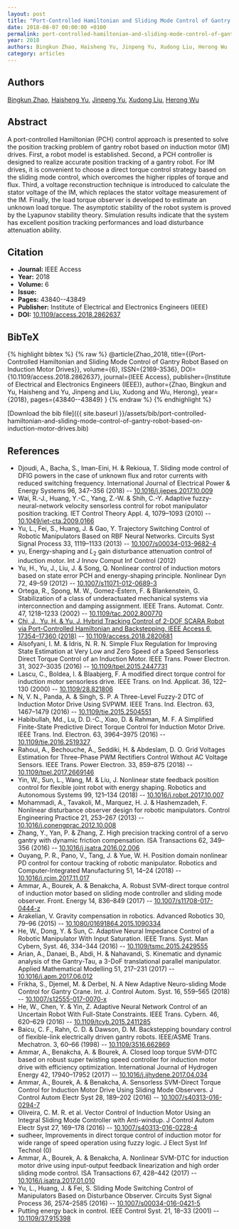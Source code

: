 ```yaml
---
layout: post
title: "Port-Controlled Hamiltonian and Sliding Mode Control of Gantry Robot Based on Induction Motor Drives"
date: 2018-08-07 00:00:00 +0100
permalink: port-controlled-hamiltonian-and-sliding-mode-control-of-gantry-robot-based-on-induction-motor-drives
year: 2018
authors: Bingkun Zhao, Haisheng Yu, Jinpeng Yu, Xudong Liu, Herong Wu
category: articles
---
```

 
## Authors
[Bingkun Zhao](authors/bingkun-zhao), [Haisheng Yu](authors/haisheng-yu), [Jinpeng Yu](authors/jinpeng-yu), [Xudong Liu](authors/xudong-liu), [Herong Wu](authors/herong-wu)
 
## Abstract
A port-controlled Hamiltonian (PCH) control approach is presented to solve the position tracking problem of gantry robot based on induction motor (IM) drives. First, a robot model is established. Second, a PCH controller is designed to realize accurate position tracking of a gantry robot. For IM drives, it is convenient to choose a direct torque control strategy based on the sliding mode control, which overcomes the higher ripples of torque and flux. Third, a voltage reconstruction technique is introduced to calculate the stator voltage of the IM, which replaces the stator voltage measurement of the IM. Finally, the load torque observer is developed to estimate an unknown load torque. The asymptotic stability of the robot system is proved by the Lyapunov stability theory. Simulation results indicate that the system has excellent position tracking performances and load disturbance attenuation ability.
 
## Citation
- **Journal:** IEEE Access
- **Year:** 2018
- **Volume:** 6
- **Issue:** 
- **Pages:** 43840--43849
- **Publisher:** Institute of Electrical and Electronics Engineers (IEEE)
- **DOI:** [10.1109/access.2018.2862637](https://doi.org/10.1109/access.2018.2862637)
 
## BibTeX
{% highlight bibtex %}
{% raw %}
@article{Zhao_2018,
  title={{Port-Controlled Hamiltonian and Sliding Mode Control of Gantry Robot Based on Induction Motor Drives}},
  volume={6},
  ISSN={2169-3536},
  DOI={10.1109/access.2018.2862637},
  journal={IEEE Access},
  publisher={Institute of Electrical and Electronics Engineers (IEEE)},
  author={Zhao, Bingkun and Yu, Haisheng and Yu, Jinpeng and Liu, Xudong and Wu, Herong},
  year={2018},
  pages={43840--43849}
}
{% endraw %}
{% endhighlight %}
 
[Download the bib file]({{ site.baseurl }}/assets/bib/port-controlled-hamiltonian-and-sliding-mode-control-of-gantry-robot-based-on-induction-motor-drives.bib)
 
## References
- Djoudi, A., Bacha, S., Iman-Eini, H. & Rekioua, T. Sliding mode control of DFIG powers in the case of unknown flux and rotor currents with reduced switching frequency. International Journal of Electrical Power &amp; Energy Systems 96, 347–356 (2018) -- [10.1016/j.ijepes.2017.10.009](https://doi.org/10.1016/j.ijepes.2017.10.009)
- Wai, R.-J., Huang, Y.-C., Yang, Z.-W. & Shih, C.-Y. Adaptive fuzzy-neural-network velocity sensorless control for robot manipulator position tracking. IET Control Theory Appl. 4, 1079–1093 (2010) -- [10.1049/iet-cta.2009.0166](https://doi.org/10.1049/iet-cta.2009.0166)
- Yu, L., Fei, S., Huang, J. & Gao, Y. Trajectory Switching Control of Robotic Manipulators Based on RBF Neural Networks. Circuits Syst Signal Process 33, 1119–1133 (2013) -- [10.1007/s00034-013-9682-4](https://doi.org/10.1007/s00034-013-9682-4)
- yu, Energy-shaping and $L_{2}$ gain disturbance attenuation control of induction motor. Int J Innov Comput Inf Control (2012)
- Yu, H., Yu, J., Liu, J. & Song, Q. Nonlinear control of induction motors based on state error PCH and energy-shaping principle. Nonlinear Dyn 72, 49–59 (2012) -- [10.1007/s11071-012-0689-3](https://doi.org/10.1007/s11071-012-0689-3)
- Ortega, R., Spong, M. W., Gomez-Estern, F. & Blankenstein, G. Stabilization of a class of underactuated mechanical systems via interconnection and damping assignment. IEEE Trans. Automat. Contr. 47, 1218–1233 (2002) -- [10.1109/tac.2002.800770](https://doi.org/10.1109/tac.2002.800770)
- [Chi, J., Yu, H. & Yu, J. Hybrid Tracking Control of 2-DOF SCARA Robot via Port-Controlled Hamiltonian and Backstepping. IEEE Access 6, 17354–17360 (2018)](hybrid-tracking-control-of-2-dof-scara-robot-via-port-controlled-hamiltonian-and-backstepping) -- [10.1109/access.2018.2820681](https://doi.org/10.1109/access.2018.2820681)
- Alsofyani, I. M. & Idris, N. R. N. Simple Flux Regulation for Improving State Estimation at Very Low and Zero Speed of a Speed Sensorless Direct Torque Control of an Induction Motor. IEEE Trans. Power Electron. 31, 3027–3035 (2016) -- [10.1109/tpel.2015.2447731](https://doi.org/10.1109/tpel.2015.2447731)
- Lascu, C., Boldea, I. & Blaabjerg, F. A modified direct torque control for induction motor sensorless drive. IEEE Trans. on Ind. Applicat. 36, 122–130 (2000) -- [10.1109/28.821806](https://doi.org/10.1109/28.821806)
- N, V. N., Panda, A. & Singh, S. P. A Three-Level Fuzzy-2 DTC of Induction Motor Drive Using SVPWM. IEEE Trans. Ind. Electron. 63, 1467–1479 (2016) -- [10.1109/tie.2015.2504551](https://doi.org/10.1109/tie.2015.2504551)
- Habibullah, Md., Lu, D. D.-C., Xiao, D. & Rahman, M. F. A Simplified Finite-State Predictive Direct Torque Control for Induction Motor Drive. IEEE Trans. Ind. Electron. 63, 3964–3975 (2016) -- [10.1109/tie.2016.2519327](https://doi.org/10.1109/tie.2016.2519327)
- Rahoui, A., Bechouche, A., Seddiki, H. & Abdeslam, D. O. Grid Voltages Estimation for Three-Phase PWM Rectifiers Control Without AC Voltage Sensors. IEEE Trans. Power Electron. 33, 859–875 (2018) -- [10.1109/tpel.2017.2669146](https://doi.org/10.1109/tpel.2017.2669146)
- Yin, W., Sun, L., Wang, M. & Liu, J. Nonlinear state feedback position control for flexible joint robot with energy shaping. Robotics and Autonomous Systems 99, 121–134 (2018) -- [10.1016/j.robot.2017.10.007](https://doi.org/10.1016/j.robot.2017.10.007)
- Mohammadi, A., Tavakoli, M., Marquez, H. J. & Hashemzadeh, F. Nonlinear disturbance observer design for robotic manipulators. Control Engineering Practice 21, 253–267 (2013) -- [10.1016/j.conengprac.2012.10.008](https://doi.org/10.1016/j.conengprac.2012.10.008)
- Zhang, Y., Yan, P. & Zhang, Z. High precision tracking control of a servo gantry with dynamic friction compensation. ISA Transactions 62, 349–356 (2016) -- [10.1016/j.isatra.2016.02.006](https://doi.org/10.1016/j.isatra.2016.02.006)
- Ouyang, P. R., Pano, V., Tang, J. & Yue, W. H. Position domain nonlinear PD control for contour tracking of robotic manipulator. Robotics and Computer-Integrated Manufacturing 51, 14–24 (2018) -- [10.1016/j.rcim.2017.11.017](https://doi.org/10.1016/j.rcim.2017.11.017)
- Ammar, A., Bourek, A. & Benakcha, A. Robust SVM-direct torque control of induction motor based on sliding mode controller and sliding mode observer. Front. Energy 14, 836–849 (2017) -- [10.1007/s11708-017-0444-z](https://doi.org/10.1007/s11708-017-0444-z)
- Arakelian, V. Gravity compensation in robotics. Advanced Robotics 30, 79–96 (2015) -- [10.1080/01691864.2015.1090334](https://doi.org/10.1080/01691864.2015.1090334)
- He, W., Dong, Y. & Sun, C. Adaptive Neural Impedance Control of a Robotic Manipulator With Input Saturation. IEEE Trans. Syst. Man Cybern, Syst. 46, 334–344 (2016) -- [10.1109/tsmc.2015.2429555](https://doi.org/10.1109/tsmc.2015.2429555)
- Arian, A., Danaei, B., Abdi, H. & Nahavandi, S. Kinematic and dynamic analysis of the Gantry-Tau, a 3-DoF translational parallel manipulator. Applied Mathematical Modelling 51, 217–231 (2017) -- [10.1016/j.apm.2017.06.012](https://doi.org/10.1016/j.apm.2017.06.012)
- Frikha, S., Djemel, M. & Derbel, N. A New Adaptive Neuro-sliding Mode Control for Gantry Crane. Int. J. Control Autom. Syst. 16, 559–565 (2018) -- [10.1007/s12555-017-0070-x](https://doi.org/10.1007/s12555-017-0070-x)
- He, W., Chen, Y. & Yin, Z. Adaptive Neural Network Control of an Uncertain Robot With Full-State Constraints. IEEE Trans. Cybern. 46, 620–629 (2016) -- [10.1109/tcyb.2015.2411285](https://doi.org/10.1109/tcyb.2015.2411285)
- Baicu, C. F., Rahn, C. D. & Dawson, D. M. Backstepping boundary control of flexible-link electrically driven gantry robots. IEEE/ASME Trans. Mechatron. 3, 60–66 (1998) -- [10.1109/3516.662869](https://doi.org/10.1109/3516.662869)
- Ammar, A., Benakcha, A. & Bourek, A. Closed loop torque SVM-DTC based on robust super twisting speed controller for induction motor drive with efficiency optimization. International Journal of Hydrogen Energy 42, 17940–17952 (2017) -- [10.1016/j.ijhydene.2017.04.034](https://doi.org/10.1016/j.ijhydene.2017.04.034)
- Ammar, A., Bourek, A. & Benakcha, A. Sensorless SVM-Direct Torque Control for Induction Motor Drive Using Sliding Mode Observers. J Control Autom Electr Syst 28, 189–202 (2016) -- [10.1007/s40313-016-0294-7](https://doi.org/10.1007/s40313-016-0294-7)
- Oliveira, C. M. R. et al. Vector Control of Induction Motor Using an Integral Sliding Mode Controller with Anti-windup. J Control Autom Electr Syst 27, 169–178 (2016) -- [10.1007/s40313-016-0228-4](https://doi.org/10.1007/s40313-016-0228-4)
- sudheer, Improvements in direct torque control of induction motor for wide range of speed operation using fuzzy logic. J Elect Syst Inf Technol (0)
- Ammar, A., Bourek, A. & Benakcha, A. Nonlinear SVM-DTC for induction motor drive using input-output feedback linearization and high order sliding mode control. ISA Transactions 67, 428–442 (2017) -- [10.1016/j.isatra.2017.01.010](https://doi.org/10.1016/j.isatra.2017.01.010)
- Yu, L., Huang, J. & Fei, S. Sliding Mode Switching Control of Manipulators Based on Disturbance Observer. Circuits Syst Signal Process 36, 2574–2585 (2016) -- [10.1007/s00034-016-0421-5](https://doi.org/10.1007/s00034-016-0421-5)
- Putting energy back in control. IEEE Control Syst. 21, 18–33 (2001) -- [10.1109/37.915398](https://doi.org/10.1109/37.915398)

